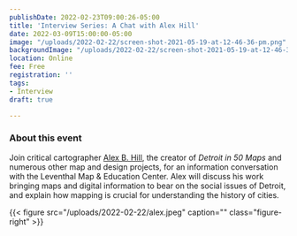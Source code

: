 ```yaml
---
publishDate: 2022-02-23T09:00:26-05:00
title: 'Interview Series: A Chat with Alex Hill'
date: 2022-03-09T15:00:00-05:00
image: "/uploads/2022-02-22/screen-shot-2021-05-19-at-12-46-36-pm.png"
backgroundImage: "/uploads/2022-02-22/screen-shot-2021-05-19-at-12-46-36-pm.png"
location: Online
fee: Free
registration: ''
tags:
- Interview
draft: true

---
```

### About this event 

Join critical cartographer [Alex B. Hill](https://alexbhill.org/), the creator of _Detroit in 50 Maps_ and numerous other map and design projects, for an information conversation with the Leventhal Map & Education Center. Alex will discuss his work bringing maps and digital information to bear on the social issues of Detroit, and explain how mapping is crucial for understanding the history of cities.

{{< figure src="/uploads/2022-02-22/alex.jpeg" caption="" class="figure-right" >}}